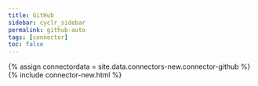 ```yaml
---
title: GitHub
sidebar: cyclr_sidebar
permalink: github-auto
tags: [connector]
toc: false
---
```

{% assign connectordata = site.data.connectors-new.connector-github %}
{% include connector-new.html %}	